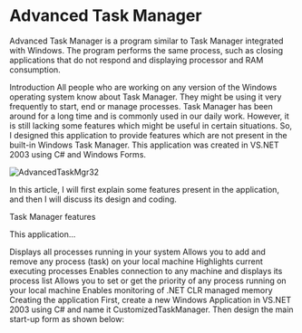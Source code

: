 # Advanced Task Manager

Advanced Task Manager is a program similar to Task Manager integrated with Windows. The program performs the same process, such as closing applications that do not respond and displaying processor and RAM consumption. 

Introduction
All people who are working on any version of the Windows operating system know about Task Manager. They might be using it very frequently to start, end or manage processes. Task Manager has been around for a long time and is commonly used in our daily work. However, it is still lacking some features which might be useful in certain situations. So, I designed this application to provide features which are not present in the built-in Windows Task Manager. This application was created in VS.NET 2003 using C# and Windows Forms.

![AdvancedTaskMgr32](https://user-images.githubusercontent.com/72635460/132960418-c90068b9-87b8-4dd5-afd1-4a2305975408.PNG)

In this article, I will first explain some features present in the application, and then I will discuss its design and coding.

Task Manager features

This application...

Displays all processes running in your system
Allows you to add and remove any process (task) on your local machine
Highlights current executing processes
Enables connection to any machine and displays its process list
Allows you to set or get the priority of any process running on your local machine
Enables monitoring of .NET CLR managed memory
Creating the application
First, create a new Windows Application in VS.NET 2003 using C# and name it CustomizedTaskManager. Then design the main start-up form as shown below:
